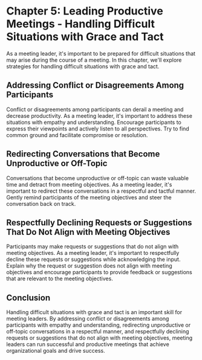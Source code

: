 Chapter 5: Leading Productive Meetings - Handling Difficult Situations with Grace and Tact
==========================================================================================

As a meeting leader, it's important to be prepared for difficult situations that may arise during the course of a meeting. In this chapter, we'll explore strategies for handling difficult situations with grace and tact.

Addressing Conflict or Disagreements Among Participants
-------------------------------------------------------

Conflict or disagreements among participants can derail a meeting and decrease productivity. As a meeting leader, it's important to address these situations with empathy and understanding. Encourage participants to express their viewpoints and actively listen to all perspectives. Try to find common ground and facilitate compromise or resolution.

Redirecting Conversations that Become Unproductive or Off-Topic
---------------------------------------------------------------

Conversations that become unproductive or off-topic can waste valuable time and detract from meeting objectives. As a meeting leader, it's important to redirect these conversations in a respectful and tactful manner. Gently remind participants of the meeting objectives and steer the conversation back on track.

Respectfully Declining Requests or Suggestions That Do Not Align with Meeting Objectives
----------------------------------------------------------------------------------------

Participants may make requests or suggestions that do not align with meeting objectives. As a meeting leader, it's important to respectfully decline these requests or suggestions while acknowledging the input. Explain why the request or suggestion does not align with meeting objectives and encourage participants to provide feedback or suggestions that are relevant to the meeting objectives.

Conclusion
----------

Handling difficult situations with grace and tact is an important skill for meeting leaders. By addressing conflict or disagreements among participants with empathy and understanding, redirecting unproductive or off-topic conversations in a respectful manner, and respectfully declining requests or suggestions that do not align with meeting objectives, meeting leaders can run successful and productive meetings that achieve organizational goals and drive success.
